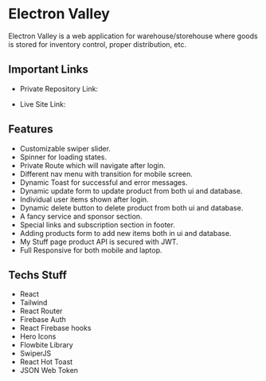 # Electron Valley

  <p>Electron Valley is a web application for warehouse/storehouse where goods is stored for inventory control, proper distribution, etc.</p>

## Important Links

- Private Repository Link:

- Live Site Link:

## Features

- Customizable swiper slider.
- Spinner for loading states.
- Private Route which will navigate after login.
- Different nav menu with transition for mobile screen.
- Dynamic Toast for successful and error messages.
- Dynamic update form to update product from both ui and database.
- Individual user items shown after login.
- Dynamic delete button to delete product from both ui and database.
- A fancy service and sponsor section.
- Special links and subscription section in footer.
- Adding products form to add new items both in ui and database.
- My Stuff page product API is secured with JWT.
- Full Responsive for both mobile and laptop.

## Techs Stuff

- React
- Tailwind
- React Router
- Firebase Auth
- React Firebase hooks
- Hero Icons
- Flowbite Library
- SwiperJS
- React Hot Toast
- JSON Web Token
